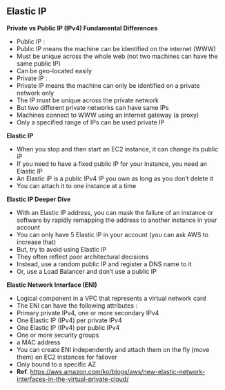 ## Elastic IP

**Private vs Public IP (IPv4) Fundamental Differences**

- Public IP : 
- Public IP means the machine can be identified on the internet (WWW)
- Must be unique across the whole web (not two machines can have the same public IP)
- Can be geo-located easily
- Private IP :
- Private IP means the machine can only be identified on a private network only
- The IP must be unique across the private network
- But two different private networks can have same IPs
- Machines connect to WWW using an internet gateway (a proxy)
- Only a specified range of IPs can be used private IP

**Elastic IP**

- When you stop and then start an EC2 instance, it can change its public iP
- If you need to have a fixed public IP for your instance, you need an Elastic IP
- An Elastic iP is a public IPv4 IP you own as long as you don’t delete it
- You can attach it to one instance at a time

**Elastic IP Deeper Dive**

- With an Elastic IP address, you can mask the failure of an instance or software by rapidly remapping the address to another instance in your account
- You can only have 5 Elastic IP in your account (you can ask AWS to increase that)
- But, try to avoid using Elastic IP
- They often reflect poor architectural decisions
- Instead, use a random public IP and register a DNS name to it
- Or, use a Load Balancer and don’t use a public IP

**Elastic Network Interface (ENI)**

- Logical component in a VPC that represents a virtual network card
- The ENI can have the following attributes :
- Primary private IPv4, one or more secondary IPv4
- One Elastic IP (IPv4) per private IPv4
- One Elastic IP (IPv4) per public IPv4
- One or more security groups
- a MAC address
- You can create ENI independently and attach them on the fly (move them) on EC2 instances for failover
- Only bound to a specific AZ
- **Ref**. https://aws.amazon.com/ko/blogs/aws/new-elastic-network-interfaces-in-the-virtual-private-cloud/
